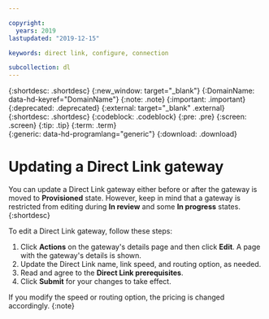 ```yaml
---

copyright:
  years: 2019
lastupdated: "2019-12-15"

keywords: direct link, configure, connection

subcollection: dl
---
```


{:shortdesc: .shortdesc}
{:new_window: target="_blank"}
{:DomainName: data-hd-keyref="DomainName"}
{:note: .note}
{:important: .important}
{:deprecated: .deprecated}
{:external: target="_blank" .external}
{:shortdesc: .shortdesc}
{:codeblock: .codeblock}
{:pre: .pre}
{:screen: .screen}
{:tip: .tip}
{:term: .term}  
{:generic: data-hd-programlang="generic"}
{:download: .download}  

# Updating a Direct Link gateway

You can update a Direct Link gateway either before or after the gateway is moved to **Provisioned** state. However, keep in mind that a gateway is restricted from editing during **In review** and some **In progress** states.
{:shortdesc}

To edit a Direct Link gateway, follow these steps:

1. Click **Actions** on the gateway's details page and then click **Edit**. A page with the gateway's details is shown.
2. Update the Direct Link name, link speed, and routing option, as needed.
3. Read and agree to the **Direct Link prerequisites**.
4. Click **Submit** for your changes to take effect.

If you modify the speed or routing option, the pricing is changed accordingly.
{:note}
